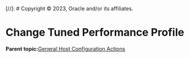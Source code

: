 [//]: # Copyright © 2023, Oracle and/or its affiliates.

# Change Tuned Performance Profile

**Parent topic:**[General Host Configuration Actions](../topics/cockpit-config_host_tasks.md)

